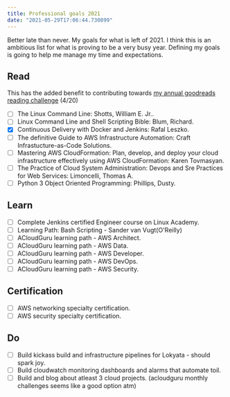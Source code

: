 ```yaml
---
title: Professional goals 2021
date: "2021-05-29T17:06:44.730899"
---
```


Better late than never. My goals for what is left of 2021. I think this is an ambitious list for what is proving to be a very busy year. Defining my goals is going to help me manage my time and expectations.

## Read

This has the added benefit to contributing towards [my annual goodreads reading challenge](https://www.goodreads.com/user_challenges/28524825 "Jojin's 2021 goodreads reading challenge") (4/20)

- [ ] The Linux Command Line: Shotts, William E. Jr..
- [ ] Linux Command Line and Shell Scripting Bible: Blum, Richard.
- [X] Continuous Delivery with Docker and Jenkins: Rafal Leszko.
- [ ] The definitive Guide to AWS Infrastructure Automation: Craft Infrastucture-as-Code Solutions.
- [ ] Mastering AWS CloudFormation: Plan, develop, and deploy your cloud infrastructure effectively using AWS CloudFormation: Karen Tovmasyan.
- [ ] The Practice of Cloud System Administration: Devops and Sre Practices for Web Services: Limoncelli, Thomas A.
- [ ] Python 3 Object Oriented Programming: Phillips, Dusty.

## Learn

- [ ] Complete Jenkins certified Engineer course on Linux Academy.
- [ ] Learning Path: Bash Scripting - Sander van Vugt(O'Reilly)
- [ ] ACloudGuru learning path - AWS Architect.
- [ ] ACloudGuru learning path - AWS Data.
- [ ] ACloudGuru learning path - AWS Developer.
- [ ] ACloudGuru learning path - AWS DevOps.
- [ ] ACloudGuru learning path - AWS Security.

## Certification

- [ ] AWS networking specialty certification.
- [ ] AWS security specialty certification.

## Do

- [ ] Build kickass build and infrastructure pipelines for Lokyata - should spark joy.
- [ ] Build cloudwatch monitoring dashboards and alarms that automate toil.
- [ ] Build and blog about atleast 3 cloud projects. (acloudguru monthly challenges seems like a good option atm)
